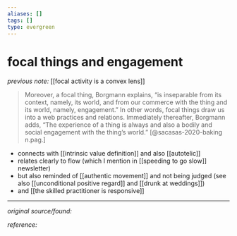 ```yaml
---
aliases: []
tags: []
type: evergreen
---
```


# focal things and engagement

_previous note:_ [[focal activity is a convex lens]]

> Moreover, a focal thing, Borgmann explains, “is inseparable from its context, namely, its world, and from our commerce with the thing and its world, namely, engagement.” In other words, focal things draw us into a web practices and relations. Immediately thereafter, Borgmann adds, “The experience of a thing is always and also a bodily and social engagement with the thing’s world.” [@sacasas-2020-baking n.pag.]

- connects with [[intrinsic value definition]] and also [[autotelic]]
- relates clearly to flow (which I mention in [[speeding to go slow]] newsletter)
- but also reminded of [[authentic movement]] and not being judged (see also [[unconditional positive regard]] and [[drunk at weddings]])
- and [[the skilled practitioner is responsive]]


---

_original source/found:_ 

_reference:_ 



